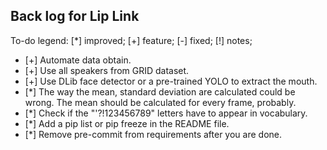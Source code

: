 Back log for Lip Link
----------

To-do legend: [*] improved; [+] feature; [-] fixed; [!] notes;

   - [+] Automate data obtain.
   - [+] Use all speakers from GRID dataset.
   - [+] Use DLib face detector or a pre-trained YOLO to extract the mouth.
   - [*] The way the mean, standard deviation are calculated could be wrong. The mean should be calculated for every frame, probably.
   - [*] Check if the "'?!123456789" letters have to appear in vocabulary.
   - [*] Add a pip list or pip freeze in the README file.
   - [*] Remove pre-commit from requirements after you are done.
